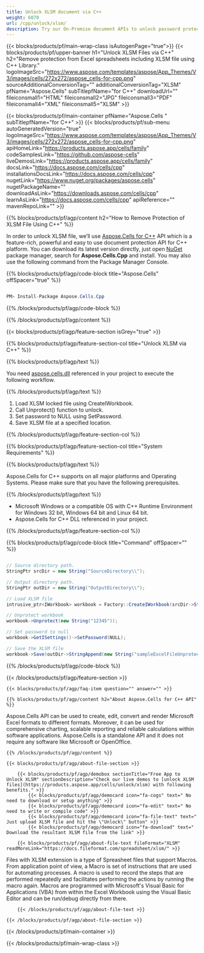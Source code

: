 ```yaml
---
title: Unlock XLSM document via C++ 
weight: 6070
url: /cpp/unlock/xlsm/ 
description: Try our On-Premise document APIs to unlock password protected XLSM file on C++ Runtime Environment for Windows 32 bit, Windows 64 bit and Linux 64 bit.
---
```


{{< blocks/products/pf/main-wrap-class isAutogenPage="true">}}
{{< blocks/products/pf/upper-banner h1="Unlock XLSM Files via C++" h2="Remove protection from Excel spreadsheets including XLSM file using C++ Library." logoImageSrc="https://www.aspose.com/templates/aspose/App_Themes/V3/images/cells/272x272/aspose_cells-for-cpp.png" sourceAdditionalConversionTag="" additionalConversionTag="XLSM" pfName="Aspose.Cells" subTitlepfName="for C++" downloadUrl="" fileiconsmall1="HTML" fileiconsmall2="JPG" fileiconsmall3="PDF" fileiconsmall4="XML" fileiconsmall5="XLSM" >}}

{{< blocks/products/pf/main-container pfName="Aspose.Cells " subTitlepfName="for C++" >}}
{{< blocks/products/pf/sub-menu autoGeneratedVersion="true" logoImageSrc="https://www.aspose.com/templates/aspose/App_Themes/V3/images/cells/272x272/aspose_cells-for-cpp.png" apiHomeLink="https://products.aspose.app/cells/family" codeSamplesLink="https://github.com/aspose-cells" liveDemosLink="https://products.aspose.app/cells/family" docsLink="https://docs.aspose.com/cells/cpp" installationsDocsLink="https://docs.aspose.com/cells/cpp" nugetLink="https://www.nuget.org/packages/aspose.cells" nugetPackageName="" downloadAsLink="https://downloads.aspose.com/cells/cpp" learnAsLink="https://docs.aspose.com/cells/cpp" apiReference="" mavenRepoLink="" >}}

{{% blocks/products/pf/agp/content h2="How to Remove Protection of XLSM File Using C++" %}}

 In order to unlock XLSM file, we’ll use
 [Aspose.Cells for C++](https://products.aspose.com/cells/cpp) 
 API which is a feature-rich, powerful and easy to use document protection API for C++ platform. You can download its latest version directly, just open
 [NuGet](https://www.nuget.org/packages/aspose.cells) 
 package manager, search for
 **Aspose.Cells.Cpp** 
 and install. You may also use the following command from the Package Manager Console.

{{% blocks/products/pf/agp/code-block title="Aspose.Cells" offSpacer="true" %}}

```cs

PM> Install-Package Aspose.Cells.Cpp

```

{{% /blocks/products/pf/agp/code-block %}}

{{% /blocks/products/pf/agp/content %}}

{{< blocks/products/pf/agp/feature-section isGrey="true" >}}

{{% blocks/products/pf/agp/feature-section-col title="Unlock XLSM via C++" %}}

{{% blocks/products/pf/agp/text %}}

 You need
 [aspose.cells.dll](https://downloads.aspose.com/cells/cpp) 
 referenced in your project to execute the following workflow.

{{% /blocks/products/pf/agp/text %}}

1.  Load XLSM locked file using CreateIWorkbook.
1.  Call Unprotect() function to unlock.
1.  Set password to NULL using SetPassword.
1.  Save XLSM file at a specified location.

{{% /blocks/products/pf/agp/feature-section-col %}}

{{% blocks/products/pf/agp/feature-section-col title="System Requirements" %}}

{{% blocks/products/pf/agp/text %}}

 Aspose.Cells for C++ supports on all major platforms and Operating Systems. Please make sure that you have the following prerequisites.

{{% /blocks/products/pf/agp/text %}}

-  Microsoft Windows or a compatible OS with C++ Runtime Environment for Windows 32 bit, Windows 64 bit and Linux 64 bit.
-  Aspose.Cells for C++ DLL referenced in your project.

{{% /blocks/products/pf/agp/feature-section-col %}}

{{% blocks/products/pf/agp/code-block title="Command" offSpacer="" %}}

```cs

// Source directory path.
StringPtr srcDir = new String("SourceDirectory\\");

// Output directory path.
StringPtr outDir = new String("OutputDirectory\\");

// Load XLSM file
intrusive_ptr<IWorkbook> workbook = Factory::CreateIWorkbook(srcDir->StringAppend(new String("sampleExcelFileProtected.xlsm")));

// Unprotect workbook
workbook->Unprotect(new String("12345"));

// Set password to null
workbook->GetISettings()->SetPassword(NULL);

// Save the XLSM file
workbook->Save(outDir->StringAppend(new String("sampleExcelFileUnprotected_out.xlsm")));

```

{{% /blocks/products/pf/agp/code-block %}}

{{< /blocks/products/pf/agp/feature-section >}}

    {{< blocks/products/pf/agp/faq-item question="" answer="" >}}
 

<!-- aboutfile Starts -->

    {{% blocks/products/pf/agp/content h2="About Aspose.Cells for C++ API" %}}

 Aspose.Cells API can be used to create, edit, convert and render Microsoft Excel formats to different formats. Moreover, it can be used for comprehensive charting, scalable reporting and reliable calculations within software applications. Aspose.Cells is a standalone API and it does not require any software like Microsoft or OpenOffice. ‎



    {{% /blocks/products/pf/agp/content %}}

    {{< blocks/products/pf/agp/about-file-section >}}

        {{< blocks/products/pf/agp/demobox sectionTitle="Free App to Unlock XLSM" sectionDescription="Check our live demos to [unlock XLSM files](https://products.aspose.app/cells/unlock/xlsm) with following benefits." >}}
            {{< blocks/products/pf/agp/democard icon="fa-cogs" text=" No need to download or setup anything" >}}
            {{< blocks/products/pf/agp/democard icon="fa-edit" text=" No need to write or compile code" >}}
            {{< blocks/products/pf/agp/democard icon="fa-file-text" text=" Just upload XLSM file and hit the \"Unlock\" button" >}}
            {{< blocks/products/pf/agp/democard icon="fa-download" text=" Download the resultant XLSM file from the link" >}}

        {{< blocks/products/pf/agp/about-file-text fileFormat="XLSM" readMoreLink="https://docs.fileformat.com/spreadsheet/xlsm/" >}}
Files with XLSM extension is a type of Spreasheet files that support Macros. From application point of view, a Macro is set of instructions that are used for automating processes. A macro is used to record the steps that are performed repeatedly and facilitates performing the actions by running the macro again. Macros are programmed with Microsoft's Visual Basic for Applications (VBA) from within the Excel Workbook using the Visual Basic Editor and can be run/debug directly from there.

        {{< /blocks/products/pf/agp/about-file-text >}}

    {{< /blocks/products/pf/agp/about-file-section >}}

<!-- aboutfile Ends -->

{{< /blocks/products/pf/main-container >}}
    
{{< /blocks/products/pf/main-wrap-class >}}
